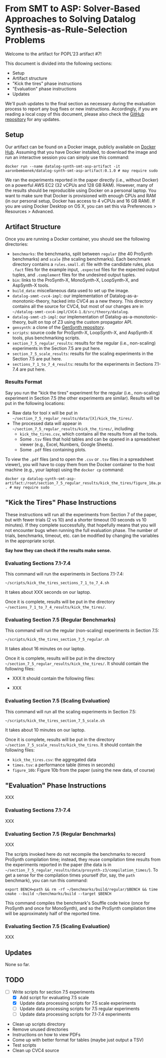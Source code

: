 # From SMT to ASP: Solver-Based Approaches to Solving Datalog Synthesis-as-Rule-Selection Problems

Welcome to the artifact for POPL'23 artifact #7!

This document is divided into the following sections:
- Setup
- Artifact structure
- "Kick the tires" phase instructions
- "Evaluation" phase instructions
- Updates

We'll push updates to the final section as necessary during the evaluation process to report any bug fixes or new instructions.
Accordingly, if you are reading a local copy of this document, please also check the [GitHub repository](https://github.com/HarvardPL/datalog-synth-smt-asp-artifact) for any updates.

## Setup 

Our artifact can be found on a Docker image, publicly available on [Docker Hub](https://hub.docker.com/r/aaronbembenek/datalog-synth-smt-asp-artifact).
Assuming that you have Docker installed, to download the image and run an interactive session you can simply use this command:

```
docker run --name datalog-synth-smt-asp-artifact -it aaronbembenek/datalog-synth-smt-asp-artifact:0.1.0 # may require sudo
```

We ran the experiments reported in the paper directly (i.e., without Docker) on a powerful AWS EC2 (32 vCPUs and 128 GB RAM).
However, many of the results should be reproducible using Docker on a personal laptop.
You want to make sure that Docker is provisioned with enough CPUs and RAM (in our personal setup, Docker has access to 4 vCPUs and 16 GB RAM).
If you are using Docker Desktop on OS X, you can set this via Preferences > Resources > Advanced.

## Artifact Structure

Once you are running a Docker container, you should see the following directories:

- `benchmarks`: the benchmarks, split between `regular` (the 40 ProSynth benchmarks) and `scale` (the scaling benchmarks). Each benchmark directory contains a `rules.small.dl` file with the candidate rules, plus `.fact` files for the example input, `.expected` files  for the expected output tuples,  and `.complement` files for the undesired output tuples.
- `bin`: links to the ProSynth-X, MonoSynth-X, LoopSynth-X, and AspSynth-X tools.
- `build_data`: miscellaneous data used to set up the image.
- `datalog-smmt-cvc4-impl`: our implementation of Datalog-as-a-monotonic-theory, hacked into CVC4 as a new theory. This directory contains all the source for CVC4, but most of our changes are in `~/datalog-smmt-cvc4-impl/CVC4-1.8/src/theory/datalog`. 
- `datalog-smmt-z3-impl`: our implementation of Datalog-as-a-monotonic-theory, built on top of Z3 using the custom propagator API.
- `gensynth`: a clone of the [GenSynth repository](https://github.com/jonomendelson/gensynth).
- `scripts`: source code for ProSynth-X, LoopSynth-X, and AspSynth-X tools, plus benchmarking scripts.
- `section_7_5_regular_results`: results for the regular (i.e., non-scaling) experiments in the Section 7.5 are put here.
- `section_7_5_scale_results`: results for the scaling experiments in the Section 7.5 are put here.
- `sections_7_1_to_7_4_results`: results for the experiments in Sections 7.1-7.4 are put here.

### Results Format

Say you run the "kick the tires" experiment for the regular (i.e., non-scaling) experiment in Section 7.5 (the other experiments are similar).
Results will be put in the following locations:

- Raw data for tool `X` will be put in `~/section_7_5_regular_results/data/[X]/kick_the_tires/`.
- The processed data will appear in `~/section_7_5_regular_results/kick_the_tires/`, including:
    - `kick_the_tires.csv`, which contains all the results from all the tools.
    - Some `.tsv` files that hold tables and can be opened in a spreadsheet viewer (e.g., Excel, Numbers, Google Sheets).
    - Some `.pdf` files containing plots.

To view the `.pdf` files (and to open the `.csv` or `.tsv` files in a spreadsheet viewer), you will have to copy them from the Docker container to the host machine (e.g., your laptop) using the `docker cp` command:

```
docker cp datalog-synth-smt-asp-artifact:/root/section_7_5_regular_results/kick_the_tires/figure_10a.pdf . # may require sudo
```

## "Kick the Tires" Phase Instructions

These instructions will run all the experiments from Section 7 of the paper, but with fewer trials (2 vs 10) and a shorter timeout (10 seconds vs 10 minutes).
If they complete successfully, that hopefully means that you will not encounter bugs when running the full evaluation phase.
The number of trials, benchmarks, timeout, etc. can be modified by changing the variables in the appropriate script.

**Say how they can check if the results make sense.**

### Evaluating Sections 7.1-7.4

This command will run the experiments in Sections 7.1-7.4:

```
~/scripts/kick_the_tires_sections_7_1_to_7_4.sh
```

It takes about XXX seconds on our laptop.

Once it is complete, results will be put in the directory `~/sections_7_1_to_7_4_results/kick_the_tires/`.

### Evaluating Section 7.5 (Regular Benchmarks)

This command will run the regular (non-scaling) experiments in Section 7.5:

```
~/scripts/kick_the_tires_section_7_5_regular.sh
```

It takes about 16 minutes on our laptop.

Once it is complete, results will be put in the directory `~/section_7_5_regular_results/kick_the_tires/`.
It should contain the following files:

- XXX 
It should contain the following files:

- XXX 

### Evaluating Section 7.5 (Scaling Evaluation)

This command will run all the scaling experiments in Section 7.5:

```
~/scripts/kick_the_tires_section_7_5_scale.sh
```

It takes about 10 minutes on our laptop.

Once it is complete, results will be put in the directory `~/section_7_5_scale_results/kick_the_tires`.
It should contain the following files:

- `kick_the_tires.csv`: the aggregated data
- `times.tsv`: a performance table (times in seconds)
- `figure_10b`: Figure 10b from the paper (using the new data, of course)

## "Evaluation" Phase Instructions

XXX

### Evaluating Sections 7.1-7.4

XXX

### Evaluating Section 7.5 (Regular Benchmarks)

XXX

The scripts invoked here do not recompile the benchmarks to record ProSynth compilation time; instead, they reuse compilation time results from the experiments reported in the paper (the data is in `~/section_7_5_regular_results/data/prosynth-z3/compilation_times/`).
To get a sense for the compilation times yourself (for, say, the `path` benchmark), you can run this command:

```
export BENCH=path && rm -rf ~/benchmarks/build/regular/$BENCH && time cmake --build ~/benchmarks/build --target $BENCH 
```

This command compiles the benchmark's Souffle code twice (once for ProSynth and once for MonoSynth), and so the ProSynth compilation time will be approximately half of the reported time.

### Evaluating Section 7.5 (Scaling Evaluation)

XXX

## Updates

None so far.

## TODO

- [ ] Write scripts for section 7.5 experiments
    - [X] Add script for evaluating 7.5 scale
    - [X] Update data processing scripts for 7.5 scale experiments
    - [ ] Update data processing scripts for 7.5 regular experiments
    - [ ] Update data processing scripts for 7.1-7.4 experiments
- Clean up scripts directory
- Remove unused directories
- Instructions on how to view PDFs
- Come up with better format for tables (maybe just output a TSV)
- Test scripts
- Clean up CVC4 source